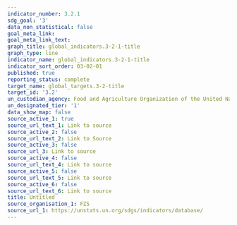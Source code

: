 ```yaml
---
indicator_number: 3.2.1
sdg_goal: '3'
data_non_statistical: false
goal_meta_link: 
goal_meta_link_text: 
graph_title: global_indicators.3-2-1-title
graph_type: line
indicator_name: global_indicators.3-2-1-title
indicator_sort_order: 03-02-01
published: true
reporting_status: complete
target_name: global_targets.3-2-title
target_id: '3.2'
un_custodian_agency: Food and Agriculture Organization of the United Nations (FAO)
un_designated_tier: '1'
data_show_map: false
source_active_1: true
source_url_text_1: Link to source
source_active_2: false
source_url_text_2: Link to Source
source_active_3: false
source_url_3: Link to source
source_active_4: false
source_url_text_4: Link to source
source_active_5: false
source_url_text_5: Link to source
source_active_6: false
source_url_text_6: Link to source
title: Untitled
source_organisation_1: FZS
source_url_1: https://unstats.un.org/sdgs/indicators/database/
---
```

